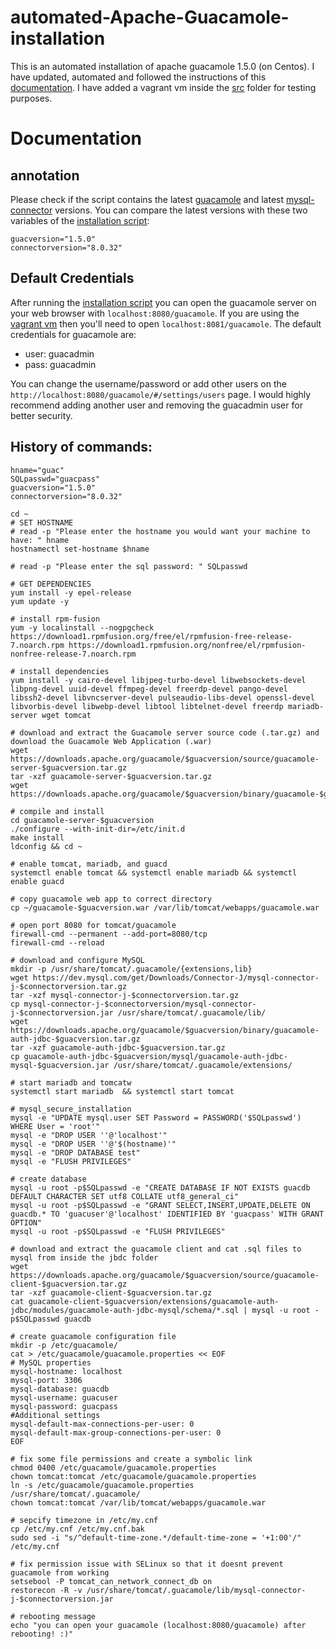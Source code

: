 #  automated-Apache-Guacamole-installation
This is an automated installation of apache guacamole 1.5.0 (on Centos). I have updated, automated and followed the instructions of this [documentation](https://www.byteprotips.com/post/apache-guacamole-1-1-0-install-guide). I have added a vagrant vm inside the [src](./src/) folder for testing purposes.

# Documentation
## annotation
Please check if the script contains the latest [guacamole](https://downloads.apache.org/guacamole/) and latest [mysql-connector](https://dev.mysql.com/downloads/connector/net/8.0.html) versions. You can compare the latest versions with these two variables of the [installation script](./src/guacamole.sh):
```bash:
guacversion="1.5.0"
connectorversion="8.0.32"
```

## Default Credentials
After running the [installation script](./src/guacamole.sh) you can open the guacamole server on your web browser with ```localhost:8080/guacamole```. If you are using the [vagrant vm](./src/Vagrantfile) then you'll need to open ```localhost:8081/guacamole```. The default credentials for guacamole are:
- user: guacadmin
- pass: guacadmin

You can change the username/password or add other users on the ```http://localhost:8080/guacamole/#/settings/users``` page. I would highly recommend adding another user and removing the guacadmin user for better security. 

## History of commands:
```bash:
hname="guac"
SQLpasswd="guacpass"
guacversion="1.5.0"
connectorversion="8.0.32"

cd ~
# SET HOSTNAME
# read -p "Please enter the hostname you would want your machine to have: " hname
hostnamectl set-hostname $hname

# read -p "Please enter the sql password: " SQLpasswd

# GET DEPENDENCIES
yum install -y epel-release
yum update -y

# install rpm-fusion
yum -y localinstall --nogpgcheck https://download1.rpmfusion.org/free/el/rpmfusion-free-release-7.noarch.rpm https://download1.rpmfusion.org/nonfree/el/rpmfusion-nonfree-release-7.noarch.rpm

# install dependencies
yum install -y cairo-devel libjpeg-turbo-devel libwebsockets-devel libpng-devel uuid-devel ffmpeg-devel freerdp-devel pango-devel libssh2-devel libvncserver-devel pulseaudio-libs-devel openssl-devel libvorbis-devel libwebp-devel libtool libtelnet-devel freerdp mariadb-server wget tomcat

# download and extract the Guacamole server source code (.tar.gz) and download the Guacamole Web Application (.war)
wget https://downloads.apache.org/guacamole/$guacversion/source/guacamole-server-$guacversion.tar.gz
tar -xzf guacamole-server-$guacversion.tar.gz
wget https://downloads.apache.org/guacamole/$guacversion/binary/guacamole-$guacversion.war

# compile and install
cd guacamole-server-$guacversion
./configure --with-init-dir=/etc/init.d
make install
ldconfig && cd ~

# enable tomcat, mariadb, and guacd 
systemctl enable tomcat && systemctl enable mariadb && systemctl enable guacd

# copy guacamole web app to correct directory
cp ~/guacamole-$guacversion.war /var/lib/tomcat/webapps/guacamole.war

# open port 8080 for tomcat/guacamole
firewall-cmd --permanent --add-port=8080/tcp
firewall-cmd --reload

# download and configure MySQL
mkdir -p /usr/share/tomcat/.guacamole/{extensions,lib}
wget https://dev.mysql.com/get/Downloads/Connector-J/mysql-connector-j-$connectorversion.tar.gz
tar -xzf mysql-connector-j-$connectorversion.tar.gz
cp mysql-connector-j-$connectorversion/mysql-connector-j-$connectorversion.jar /usr/share/tomcat/.guacamole/lib/
wget https://downloads.apache.org/guacamole/$guacversion/binary/guacamole-auth-jdbc-$guacversion.tar.gz
tar -xzf guacamole-auth-jdbc-$guacversion.tar.gz
cp guacamole-auth-jdbc-$guacversion/mysql/guacamole-auth-jdbc-mysql-$guacversion.jar /usr/share/tomcat/.guacamole/extensions/

# start mariadb and tomcatw
systemctl start mariadb  && systemctl start tomcat

# mysql_secure_installation
mysql -e "UPDATE mysql.user SET Password = PASSWORD('$SQLpasswd') WHERE User = 'root'"
mysql -e "DROP USER ''@'localhost'"
mysql -e "DROP USER ''@'$(hostname)'"
mysql -e "DROP DATABASE test"
mysql -e "FLUSH PRIVILEGES"

# create database
mysql -u root -p$SQLpasswd -e "CREATE DATABASE IF NOT EXISTS guacdb DEFAULT CHARACTER SET utf8 COLLATE utf8_general_ci"
mysql -u root -p$SQLpasswd -e "GRANT SELECT,INSERT,UPDATE,DELETE ON guacdb.* TO 'guacuser'@'localhost' IDENTIFIED BY 'guacpass' WITH GRANT OPTION"
mysql -u root -p$SQLpasswd -e "FLUSH PRIVILEGES"

# download and extract the guacamole client and cat .sql files to mysql from inside the jbdc folder
wget https://downloads.apache.org/guacamole/$guacversion/source/guacamole-client-$guacversion.tar.gz
tar -xzf guacamole-client-$guacversion.tar.gz
cat guacamole-client-$guacversion/extensions/guacamole-auth-jdbc/modules/guacamole-auth-jdbc-mysql/schema/*.sql | mysql -u root -p$SQLpasswd guacdb

# create guacamole configuration file
mkdir -p /etc/guacamole/
cat > /etc/guacamole/guacamole.properties << EOF
# MySQL properties
mysql-hostname: localhost
mysql-port: 3306
mysql-database: guacdb
mysql-username: guacuser
mysql-password: guacpass
#Additional settings
mysql-default-max-connections-per-user: 0
mysql-default-max-group-connections-per-user: 0
EOF

# fix some file permissions and create a symbolic link
chmod 0400 /etc/guacamole/guacamole.properties
chown tomcat:tomcat /etc/guacamole/guacamole.properties
ln -s /etc/guacamole/guacamole.properties /usr/share/tomcat/.guacamole/
chown tomcat:tomcat /var/lib/tomcat/webapps/guacamole.war

# sepcify timezone in /etc/my.cnf
cp /etc/my.cnf /etc/my.cnf.bak
sudo sed -i "s/^default-time-zone.*/default-time-zone = '+1:00'/" /etc/my.cnf

# fix permission issue with SELinux so that it doesnt prevent guacamole from working
setsebool -P tomcat_can_network_connect_db on
restorecon -R -v /usr/share/tomcat/.guacamole/lib/mysql-connector-j-$connectorversion.jar

# rebooting message
echo "you can open your guacamole (localhost:8080/guacamole) after rebooting! :)"
```
